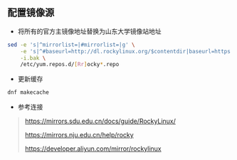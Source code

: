 配置镜像源
--
- 将所有的官方主镜像地址替换为山东大学镜像站地址
```bash
sed -e 's|^mirrorlist=|#mirrorlist=|g' \
    -e 's|^#baseurl=http://dl.rockylinux.org/$contentdir|baseurl=https://mirrors.sdu.edu.cn/rocky|g' \
    -i.bak \
    /etc/yum.repos.d/[Rr]ocky*.repo
```
- 更新缓存
```bash
dnf makecache
```

- 参考连接

> https://mirrors.sdu.edu.cn/docs/guide/RockyLinux/
> 
> https://mirrors.nju.edu.cn/help/rocky
> 
> https://developer.aliyun.com/mirror/rockylinux
